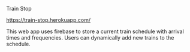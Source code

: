 Train Stop

https://train-stop.herokuapp.com/

This web app uses firebase to store a current train schedule with arrival times and frequencies. Users can dynamically add new trains to the schedule.
